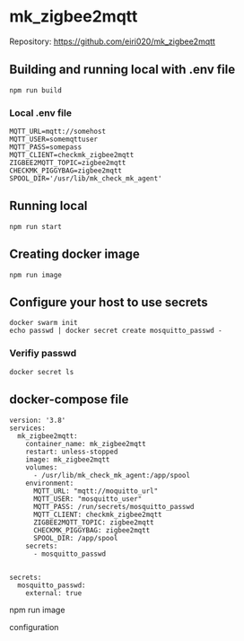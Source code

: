 # mk_zigbee2mqtt

Repository: https://github.com/eiri020/mk_zigbee2mqtt

## Building and running local with .env file
```
npm run build
```

### Local .env file
```
MQTT_URL=mqtt://somehost
MQTT_USER=somemqttuser
MQTT_PASS=somepass
MQTT_CLIENT=checkmk_zigbee2mqtt
ZIGBEE2MQTT_TOPIC=zigbee2mqtt
CHECKMK_PIGGYBAG=zigbee2mqtt
SPOOL_DIR='/usr/lib/mk_check_mk_agent'
```

## Running local
```
npm run start
```


## Creating docker image
```
npm run image
```

## Configure your host to use secrets
```
docker swarm init
echo passwd | docker secret create mosquitto_passwd -
```

### Verifiy passwd
```
docker secret ls 
```

## docker-compose file

```
version: '3.8'
services:
  mk_zigbee2mqtt:
    container_name: mk_zigbee2mqtt
    restart: unless-stopped
    image: mk_zigbee2mqtt
    volumes:
      - /usr/lib/mk_check_mk_agent:/app/spool
    environment:
      MQTT_URL: "mqtt://moquitto_url"
      MQTT_USER: "mosquitto_user"
      MQTT_PASS: /run/secrets/mosquitto_passwd
      MQTT_CLIENT: checkmk_zigbee2mqtt
      ZIGBEE2MQTT_TOPIC: zigbee2mqtt
      CHECKMK_PIGGYBAG: zigbee2mqtt
      SPOOL_DIR: /app/spool
    secrets:
      - mosquitto_passwd


secrets:
  mosquitto_passwd:
    external: true
```



npm run image


configuration